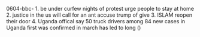 0604-bbc-
1.
be under curfew
nights of protest
urge people to stay at home
2.
justice in the us will
call for an ant
accuse trump of give
3.
ISLAM reopen their door
4.
Uganda
offical say 50 truck drivers
among 84 new cases in Uganda
first was confirmed in march
has led to long ()

